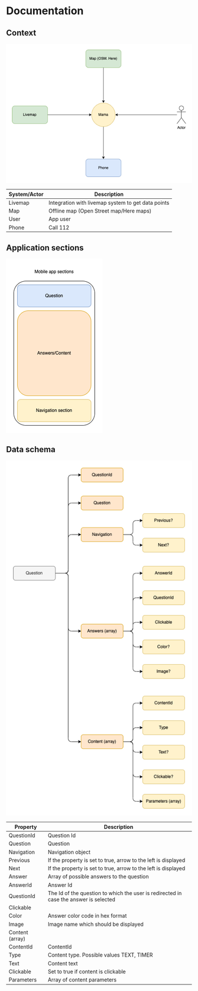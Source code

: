 # Documentation

## Context

![Context](./assets/context.png)

| System/Actor | Description |
|-|-|
| Livemap | Integration with livemap system to get data points |
| Map| Offline map (Open Street map/Here maps)|
| User | App user |
| Phone | Call 112 |


## Application sections

![App sections](./assets/structure.png)



## Data schema

![Schema](./assets/schema.png)

| Property | Description |
|-|-|
| QuestionId | Question Id|
| Question | Question |
| Navigation | Navigation object |
| Previous | If the property is set to true, arrow to the left is displayed |
| Next | If the property is set to true, arrow to the left is displayed |
| Answer | Array of possible answers to the question |
| AnswerId | Answer Id|
| QuestionId | The Id of the question to which the user is redirected in case the answer is selected |
| Clickable |  |
| Color | Answer color code in hex format |
| Image | Image name which should be displayed |
| Content (array) |  |
| ContentId | ContentId |
| Type | Content type. Possible values TEXT, TIMER |
| Text | Content text |
| Clickable | Set to true if content is clickable |
| Parameters | Array of content parameters |
